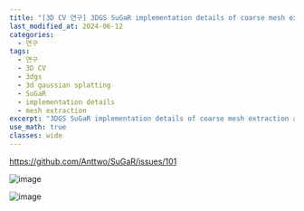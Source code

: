 ```yaml
---
title: "[3D CV 연구] 3DGS SuGaR implementation details of coarse mesh extraction and joint refinement"
last_modified_at: 2024-06-12
categories:
  - 연구
tags:
  - 연구
  - 3D CV
  - 3dgs
  - 3d gaussian splatting
  - SuGaR
  - implementation details
  - mesh extraction
excerpt: "3DGS SuGaR implementation details of coarse mesh extraction and joint refinement"
use_math: true
classes: wide
---
```



https://github.com/Anttwo/SuGaR/issues/101

![image](https://github.com/sandokim/sandokim.github.io/assets/74639652/9e8014c0-6769-410a-a0f4-0f078ce216f7)

![image](https://github.com/sandokim/sandokim.github.io/assets/74639652/c88ec0a4-6b14-446f-ab90-4c155f251db5)


